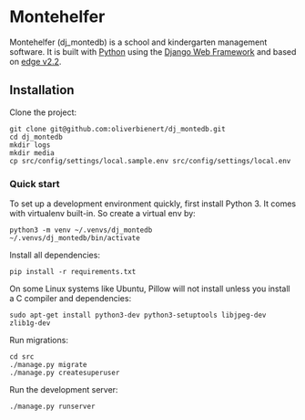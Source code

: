 # Montehelfer

Montehelfer (dj_montedb) is a school and kindergarten management software. It is built with [Python][0]
using the [Django Web Framework][1] and based on [edge v2.2][2].

## Installation

Clone the project:

    git clone git@github.com:oliverbienert/dj_montedb.git
    cd dj_montedb
    mkdir logs
    mkdir media
    cp src/config/settings/local.sample.env src/config/settings/local.env
    
### Quick start

To set up a development environment quickly, first install Python 3. It
comes with virtualenv built-in. So create a virtual env by:

    python3 -m venv ~/.venvs/dj_montedb
    ~/.venvs/dj_montedb/bin/activate

Install all dependencies:

    pip install -r requirements.txt
    
On some Linux systems like Ubuntu, Pillow will not install unless you install a C compiler and dependencies:

    sudo apt-get install python3-dev python3-setuptools libjpeg-dev zlib1g-dev

Run migrations:

    cd src
    ./manage.py migrate
    ./manage.py createsuperuser

Run the development server:

    ./manage.py runserver
    

[0]: https://www.python.org/
[1]: https://www.djangoproject.com/
[2]: https://github.com/arocks/edge
